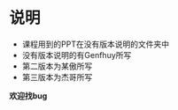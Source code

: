 # 说明
* 课程用到的PPT在没有版本说明的文件夹中<br>
* 没有版本说明的有Genfhuy所写<br>
* 第二版本为某傲所写<br>
* 第三版本为杰哥所写<br>

**欢迎找bug**
